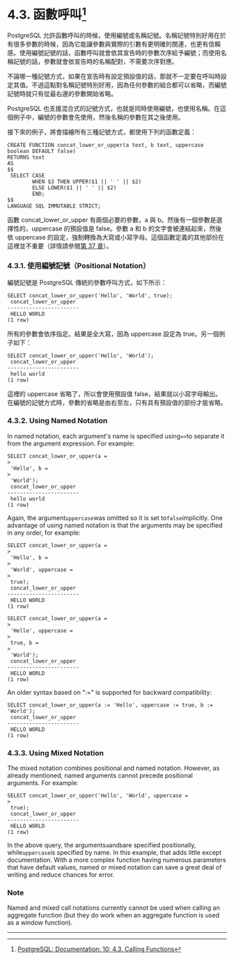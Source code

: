 # 4.3. 函數呼叫[^1]

PostgreSQL 允許函數呼叫的時候，使用編號或名稱記號。名稱記號特別好用在於有很多參數的時候，因為它能讓參數與實際的引數有更明確的關連，也更有信賴感。使用編號記號的話，函數呼叫就會依其宣告時的參數次序給予編號；而使用名稱記號的話，參數就會依宣告時的名稱配對，不需要次序對應。

不論哪一種記號方式，如果在宣告時有設定預設值的話，那就不一定要在呼叫時設定其值。不過這點對名稱記號特別好用，因為任何參數的組合都可以省略，而編號記號時就只有從最右邊的參數開始省略。

PostgreSQL 也支援混合式的記號方式，也就是同時使用編號，也使用名稱。在這個例子中，編號的參數會先使用，然後名稱的參數在其之後使用。

接下來的例子，將會描繪所有三種記號方式，都使用下列的函數定義：

```
CREATE FUNCTION concat_lower_or_upper(a text, b text, uppercase boolean DEFAULT false)
RETURNS text
AS
$$
 SELECT CASE
        WHEN $3 THEN UPPER($1 || ' ' || $2)
        ELSE LOWER($1 || ' ' || $2)
        END;
$$
LANGUAGE SQL IMMUTABLE STRICT;
```

函數 concat\_lower\_or\_upper 有兩個必要的參數，a 與 b。然後有一個參數是選擇性的，uppercase 的預設值是 false。參數 a 和 b 的文字會被連結起來，然後依 uppercase 的設定，強制轉換為大寫或小寫字母。這個函數定義的其他部份在這裡並不重要（詳情請參閱[第 37 章](/v-server-programming/extending-sql.md)）。

### 4.3.1. 使用編號記號（Positional Notation）

編號記號是 PostgreSQL 傳統的參數呼叫方式，如下所示：

```
SELECT concat_lower_or_upper('Hello', 'World', true);
 concat_lower_or_upper 
-----------------------
 HELLO WORLD
(1 row)
```

所有的參數會依序指定。結果是全大寫，因為 uppercase 設定為 true。另一個例子如下：

```
SELECT concat_lower_or_upper('Hello', 'World');
 concat_lower_or_upper 
-----------------------
 hello world
(1 row)
```

這裡的 uppercase 省略了，所以會使用預設值 false，結果就以小寫字母輸出。在編號的記號方式時，參數的省略是由右至左，只有具有預設值的部份才能省略。

### 4.3.2. Using Named Notation

In named notation, each argument's name is specified using`=>`to separate it from the argument expression. For example:

```
SELECT concat_lower_or_upper(a =
>
 'Hello', b =
>
 'World');
 concat_lower_or_upper 
-----------------------
 hello world
(1 row)
```

Again, the argument`uppercase`was omitted so it is set to`false`implicitly. One advantage of using named notation is that the arguments may be specified in any order, for example:

```
SELECT concat_lower_or_upper(a =
>
 'Hello', b =
>
 'World', uppercase =
>
 true);
 concat_lower_or_upper 
-----------------------
 HELLO WORLD
(1 row)

SELECT concat_lower_or_upper(a =
>
 'Hello', uppercase =
>
 true, b =
>
 'World');
 concat_lower_or_upper 
-----------------------
 HELLO WORLD
(1 row)
```

An older syntax based on ":=" is supported for backward compatibility:

```
SELECT concat_lower_or_upper(a := 'Hello', uppercase := true, b := 'World');
 concat_lower_or_upper 
-----------------------
 HELLO WORLD
(1 row)
```

### 4.3.3. Using Mixed Notation

The mixed notation combines positional and named notation. However, as already mentioned, named arguments cannot precede positional arguments. For example:

```
SELECT concat_lower_or_upper('Hello', 'World', uppercase =
>
 true);
 concat_lower_or_upper 
-----------------------
 HELLO WORLD
(1 row)
```

In the above query, the arguments`a`and`b`are specified positionally, while`uppercase`is specified by name. In this example, that adds little except documentation. With a more complex function having numerous parameters that have default values, named or mixed notation can save a great deal of writing and reduce chances for error.

### Note

Named and mixed call notations currently cannot be used when calling an aggregate function \(but they do work when an aggregate function is used as a window function\).

---

[^1]: [PostgreSQL: Documentation: 10: 4.3. Calling Functions](https://www.postgresql.org/docs/10/static/sql-syntax-calling-funcs.html)

